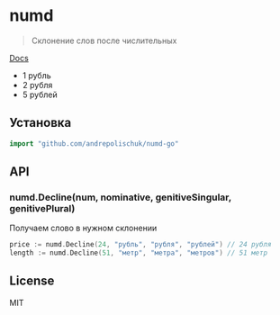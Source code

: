 # numd

> Склонение слов после числительных

[Docs](https://godoc.org/github.com/andrepolischuk/numd-go)

* 1 рубль
* 2 рубля
* 5 рублей

## Установка

```go
import "github.com/andrepolischuk/numd-go"
```

## API

### numd.Decline(num, nominative, genitiveSingular, genitivePlural)

Получаем слово в нужном склонении

```go
price := numd.Decline(24, "рубль", "рубля", "рублей") // 24 рубля
length := numd.Decline(51, "метр", "метра", "метров") // 51 метр
```

## License

MIT
